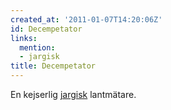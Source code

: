 ```yaml
---
created_at: '2011-01-07T14:20:06Z'
id: Decempetator
links:
  mention:
  - jargisk
title: Decempetator
---
```


En kejserlig [jargisk] lantmätare.

  [jargisk]: jargisk
